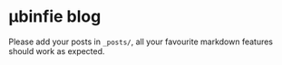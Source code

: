 # µbinfie blog

Please add your posts in `_posts/`, all your favourite markdown features should work as expected.
